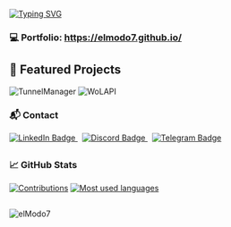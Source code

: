 [![Typing SVG](http://readme-typing-svg.herokuapp.com?size=24&center=true&vCenter=true&lines=FullStack+Developer;Process+Automation;Networking+Enthusiast;DevOps;Cybersecurity+Advocate+Reverse+Engineer)](https://git.io/typing-svg)

### 💻 Portfolio: https://elmodo7.github.io/

## 🚀 Featured Projects

![TunnelManager](https://github-readme-stats.vercel.app/api/pin/?username=elModo7&repo=SSH_Tunnel_Manager&theme=nightowl)
![WoLAPI](https://github-readme-stats.vercel.app/api/pin/?username=elModo7&repo=WakeOnLan-Web-API&theme=radical)

### 📬 Contact
<div>
  <a href="https://www.linkedin.com/in/victor-smp/">
      <img src="https://img.shields.io/badge/LinkedIn-blue?style=for-the-badge&logo=invision&logoColor=white" alt="LinkedIn Badge"/>
  </a>&nbsp;
  <a href="https://discord.com/invite/stu2vkJ">
      <img src="https://img.shields.io/badge/Discord-blue?style=for-the-badge&logo=discord&logoColor=white" alt="Discord Badge"/>
  </a>&nbsp;
  <a href="[https://discord.com/invite/stu2vkJ](https://t.me/victor_smp)">
      <img src="https://img.shields.io/badge/Telegram-blue?style=for-the-badge&logo=telegram&logoColor=white" alt="Telegram Badge"/>
  </a>
</div>

##
### 📈 GitHub Stats

[![Contributions](https://github-readme-stats.vercel.app/api?username=elModo7&show_icons=true&hide=issues&rank_icon=percentile&include_all_commits=true&bg_color=30,e96443,904e95\&title_color=fff\&text_color=fff)](https://github.com/anuraghazra/github-readme-stats)
[![Most used languages](https://github-readme-stats.vercel.app/api/top-langs/?username=elModo7&layout=compact&theme=nightowl)](https://github.com/anuraghazra/github-readme-stats)


##
<p align="left"> 
  <img src="https://komarev.com/ghpvc/?username=elModo7&label=Profile%20views&color=0e75b6&style=flat" alt="elModo7" /> 
</p>
